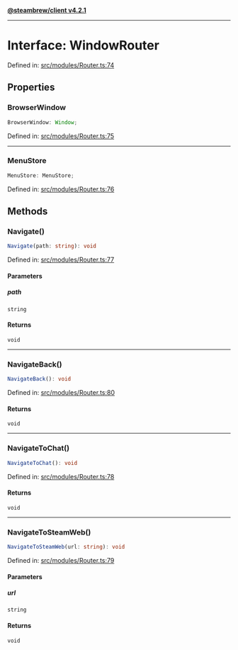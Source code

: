 [**@steambrew/client v4.2.1**](../README.md)

***

# Interface: WindowRouter

Defined in: [src/modules/Router.ts:74](https://github.com/shdwmtr/plugutil/blob/b52230e3bd417b9353d983856323dee8a90c4f70/client/src/modules/Router.ts#L74)

## Properties

### BrowserWindow

```ts
BrowserWindow: Window;
```

Defined in: [src/modules/Router.ts:75](https://github.com/shdwmtr/plugutil/blob/b52230e3bd417b9353d983856323dee8a90c4f70/client/src/modules/Router.ts#L75)

***

### MenuStore

```ts
MenuStore: MenuStore;
```

Defined in: [src/modules/Router.ts:76](https://github.com/shdwmtr/plugutil/blob/b52230e3bd417b9353d983856323dee8a90c4f70/client/src/modules/Router.ts#L76)

## Methods

### Navigate()

```ts
Navigate(path: string): void
```

Defined in: [src/modules/Router.ts:77](https://github.com/shdwmtr/plugutil/blob/b52230e3bd417b9353d983856323dee8a90c4f70/client/src/modules/Router.ts#L77)

#### Parameters

##### path

`string`

#### Returns

`void`

***

### NavigateBack()

```ts
NavigateBack(): void
```

Defined in: [src/modules/Router.ts:80](https://github.com/shdwmtr/plugutil/blob/b52230e3bd417b9353d983856323dee8a90c4f70/client/src/modules/Router.ts#L80)

#### Returns

`void`

***

### NavigateToChat()

```ts
NavigateToChat(): void
```

Defined in: [src/modules/Router.ts:78](https://github.com/shdwmtr/plugutil/blob/b52230e3bd417b9353d983856323dee8a90c4f70/client/src/modules/Router.ts#L78)

#### Returns

`void`

***

### NavigateToSteamWeb()

```ts
NavigateToSteamWeb(url: string): void
```

Defined in: [src/modules/Router.ts:79](https://github.com/shdwmtr/plugutil/blob/b52230e3bd417b9353d983856323dee8a90c4f70/client/src/modules/Router.ts#L79)

#### Parameters

##### url

`string`

#### Returns

`void`
